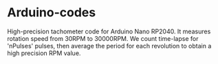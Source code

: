 # Arduino-codes

High-precision tachometer code for Arduino Nano RP2040. 
It measures rotation speed from 30RPM to 30000RPM. 
We count time-lapse for 'nPulses' pulses, then average the 
period for each revolution to obtain a high precision RPM value. 
